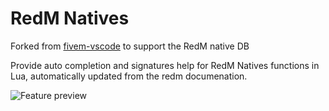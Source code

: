 # RedM Natives

Forked from [fivem-vscode](https://marketplace.visualstudio.com/items?itemName=fivem-vscode.fivem-vscode) to support the RedM native DB


Provide auto completion and signatures help for RedM Natives functions in Lua, automatically updated from the redm documenation.


![Feature preview](images/autocomplete.gif)